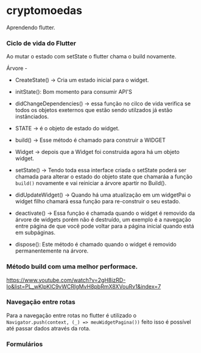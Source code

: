 # cryptomoedas

Aprendendo flutter.


### Ciclo de vida do Flutter 

Ao mutar o estado com setState o 
flutter chama o build novamente. 

Árvore - 
 - CreateState() -> Cria um estado inicial para o widget. 

 - initState(): Bom momento para consumir API'S

 - didChangeDependencies() -> essa função no cilco de vida verifica se todos os objetos exeternos que estão sendo utilzados já estão instânciados. 

 - STATE -> é o objeto de estado do widget. 
 - build()  -> Esse método é chamado para construir a WIDGET 

 - Widget -> depois que a Widget foi construida agora há um objeto widget. 
 - setState() -> Tendo toda essa interface criada o setState poderá ser chamada para alterar o estado do objeto state que chamaráa a função ```build()``` novamente e vai reiniciar a árvore apartir no Build().

 - didUpdateWidget() -> Quando há uma atualização em um widgetPai o widget filho chamará essa função para re-construir o seu estado. 

- deactivate() -> Essa função é chamada quando o widget é removido da árvore de widgets porém não é destruído, um exemplo é a navegação entre página de que você pode voltar para a página inicial quando está em subpáginas. 

 - dispose(): Este método é chamado quando o widget é removido permanentemente na árvore. 

 ### Método build com uma melhor performace. 
 https://www.youtube.com/watch?v=2gH8izRD-Io&list=PL_wKlpKIC9vWCRIgMvH8pbRmX8XVouRv1&index=7


### Navegação entre rotas 

Para a navegação entre rotas no flutter
é utilizado o ```Navigator.push(context, (_) => meuWidgetPagina())``` 
feito isso é possível até passar dados através da rota. 

### Formulários 

